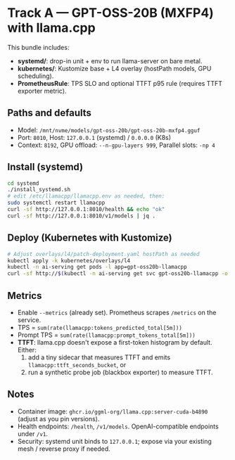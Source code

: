 # Track A — GPT-OSS-20B (MXFP4) with llama.cpp

This bundle includes:

- **systemd/**: drop-in unit + env to run llama-server on bare metal.
- **kubernetes/**: Kustomize base + L4 overlay (hostPath models, GPU scheduling).
- **PrometheusRule**: TPS SLO and optional TTFT p95 rule (requires TTFT exporter metric).

## Paths and defaults

- Model: `/mnt/nvme/models/gpt-oss-20b/gpt-oss-20b-mxfp4.gguf`
- Port: `8010`, Host: `127.0.0.1` (systemd) / `0.0.0.0` (K8s)
- Context: `8192`, GPU offload: `--n-gpu-layers 999`, Parallel slots: `-np 4`

## Install (systemd)

```bash
cd systemd
./install_systemd.sh
# edit /etc/llamacpp/llamacpp.env as needed, then:
sudo systemctl restart llamacpp
curl -sf http://127.0.0.1:8010/health && echo "ok"
curl -sf http://127.0.0.1:8010/v1/models | jq .
```

## Deploy (Kubernetes with Kustomize)

```bash
# Adjust overlays/l4/patch-deployment.yaml hostPath as needed
kubectl apply -k kubernetes/overlays/l4
kubectl -n ai-serving get pods -l app=gpt-oss20b-llamacpp
curl -sf http://$(kubectl -n ai-serving get svc gpt-oss20b-llamacpp -o jsonpath='{.spec.clusterIP}'):8010/health
```

## Metrics

- Enable `--metrics` (already set). Prometheus scrapes `/metrics` on the service.
- TPS = `sum(rate(llamacpp:tokens_predicted_total[5m]))`
- Prompt TPS = `sum(rate(llamacpp:prompt_tokens_total[5m]))`
- **TTFT**: llama.cpp doesn't expose a first-token histogram by default. Either:
  1) add a tiny sidecar that measures TTFT and emits `llamacpp:ttft_seconds_bucket`, or
  2) run a synthetic probe job (blackbox exporter) to measure TTFT.

## Notes

- Container image: `ghcr.io/ggml-org/llama.cpp:server-cuda-b4890` (adjust as you pin versions).
- Health endpoints: `/health`, `/v1/models`. OpenAI-compatible endpoints under `/v1`.
- Security: systemd unit binds to `127.0.0.1`; expose via your existing mesh / reverse proxy if needed.
